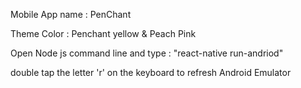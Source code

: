 Mobile App name : PenChant

Theme Color : Penchant yellow & Peach Pink

Open Node js command line and type : "react-native run-andriod"

double tap the letter 'r' on the keyboard to refresh Android Emulator
